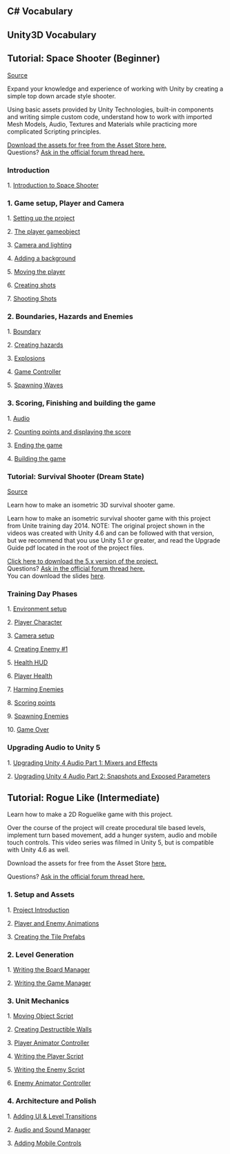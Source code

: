 ## C# Vocabulary

## Unity3D Vocabulary

## Tutorial: Space Shooter (Beginner)

[Source](https://unity3d.com/learn/tutorials/projects/space-shooter-tutorial "Permalink to Unity - Space Shooter tutorial")

Expand your knowledge and experience of working with Unity by creating a simple top down arcade style shooter.

Using basic assets provided by Unity Technologies, built-in components and writing simple custom code, understand how to work with imported Mesh Models, Audio, Textures and Materials while practicing more complicated Scripting principles.   


[Download the assets for free from the Asset Store here.][16]   
Questions? [Ask in the official forum thread here.][17]

### Introduction

1\. [Introduction to Space Shooter][18]

### 1\. Game setup, Player and Camera

1\. [Setting up the project][19]

2\. [The player gameobject][20]

3\. [Camera and lighting][21]

4\. [Adding a background][22]

5\. [Moving the player][23]

6\. [Creating shots][24]

7\. [Shooting Shots][41]

### 2\. Boundaries, Hazards and Enemies

1\. [Boundary][42]

2\. [Creating hazards][43]

3\. [Explosions][44]

4\. [Game Controller][45]

5\. [Spawning Waves][46]

### 3\. Scoring, Finishing and building the game

1\. [Audio][47]

2\. [Counting points and displaying the score][48]

3\. [Ending the game][49]

4\. [Building the game][50]

### Tutorial: Survival Shooter (Dream State)

[Source](https://unity3d.com/learn/tutorials/projects/survival-shooter-project "Permalink to Unity - Survival Shooter tutorial")

Learn how to make an isometric 3D survival shooter game.

Learn how to make an isometric survival shooter game with this project from Unite training day 2014. NOTE: The original project shown in the videos was created with Unity 4.6 and can be followed with that version, but we recommend that you use Unity 5.1 or greater, and read the Upgrade Guide pdf located in the root of the project files.   

[Click here to download the 5.x version of the project.][1]   
Questions? [Ask in the official forum thread here.][2]   
You can download the slides [here][3].

### Training Day Phases

1\. [Environment setup][4]

2\. [Player Character][5]

3\. [Camera setup][6]

4\. [Creating Enemy #1][7]

5\. [Health HUD][8]

6\. [Player Health ][9]

7\. [Harming Enemies][10]

8\. [Scoring points][11]

9\. [Spawning Enemies][12]

10\. [Game Over][13]

### Upgrading Audio to Unity 5

1\. [Upgrading Unity 4 Audio Part 1: Mixers and Effects][14]

2\. [Upgrading Unity 4 Audio Part 2: Snapshots and Exposed Parameters][15]

## Tutorial: Rogue Like (Intermediate)

Learn how to make a 2D Roguelike game with this project.

Over the course of the project will create procedural tile based levels, implement turn based movement, add a hunger system, audio and mobile touch controls. This video series was filmed in Unity 5, but is compatible with Unity 4.6 as well.

Download the assets for free from the Asset Store [here.][25]

Questions? [Ask in the official forum thread here.][26]

### 1\. Setup and Assets

1\. [Project Introduction][27]

2\. [Player and Enemy Animations][28]

3\. [Creating the Tile Prefabs][29]

### 2\. Level Generation

1\. [Writing the Board Manager][30]

2\. [Writing the Game Manager][31]

### 3\. Unit Mechanics

1\. [Moving Object Script][32]

2\. [Creating Destructible Walls][33]

3\. [Player Animator Controller][34]

4\. [Writing the Player Script][35]

5\. [Writing the Enemy Script][36]

6\. [Enemy Animator Controller][37]

### 4\. Architecture and Polish

1\. [Adding UI & Level Transitions][38]

2\. [Audio and Sound Manager][39]

3\. [Adding Mobile Controls][40]

[1]: https://www.assetstore.unity3d.com/en/#!/content/40756
[2]: http://forum.unity3d.com/threads/unity-5-survival-shooter-q-a.338190/
[3]: https://oc.unity3d.com/index.php/s/xQbGL7Fm3mF0ySs
[4]: https://unity3d.com/learn/tutorials/projects/survival-shooter/environment?playlist=17144
[5]: https://unity3d.com/learn/tutorials/projects/survival-shooter/player-character?playlist=17144
[6]: https://unity3d.com/learn/tutorials/projects/survival-shooter/camera-setup?playlist=17144
[7]: https://unity3d.com/learn/tutorials/projects/survival-shooter/enemy-one?playlist=17144
[8]: https://unity3d.com/learn/tutorials/projects/survival-shooter/health-hud?playlist=17144
[9]: https://unity3d.com/learn/tutorials/projects/survival-shooter/player-health?playlist=17144
[10]: https://unity3d.com/learn/tutorials/projects/survival-shooter/harming-enemies?playlist=17144
[11]: https://unity3d.com/learn/tutorials/projects/survival-shooter/scoring-points?playlist=17144
[12]: https://unity3d.com/learn/tutorials/projects/survival-shooter/more-enemies?playlist=17144
[13]: https://unity3d.com/learn/tutorials/projects/survival-shooter/game-over?playlist=17144
[14]: https://unity3d.com/learn/tutorials/modules/beginner/5-pre-order-beta/upgrading-4-audio-part1?playlist=17144
[15]: https://unity3d.com/learn/tutorials/modules/beginner/5-pre-order-beta/upgrading-4-audio-part2?playlist=17144

[16]: https://www.assetstore.unity3d.com/en/#!/content/13866
[17]: http://forum.unity3d.com/threads/space-shooter-tutorial-q-a.313899/
[18]: https://unity3d.com/learn/tutorials/projects/space-shooter/introduction?playlist=17147
[19]: https://unity3d.com/learn/tutorials/projects/space-shooter/setting-up-the-project?playlist=17147
[20]: https://unity3d.com/learn/tutorials/projects/space-shooter/the-player-gameobject?playlist=17147
[21]: https://unity3d.com/learn/tutorials/projects/space-shooter/camera-and-lighting?playlist=17147
[22]: https://unity3d.com/learn/tutorials/projects/space-shooter/adding-a-background?playlist=17147
[23]: https://unity3d.com/learn/tutorials/projects/space-shooter/moving-the-player?playlist=17147
[24]: https://unity3d.com/learn/tutorials/projects/space-shooter/creating-shots?playlist=17147
[25]: https://www.assetstore.unity3d.com/en/#!/content/29825
[26]: http://forum.unity3d.com/threads/2d-roguelike-q-a.297180/
[27]: https://unity3d.com/learn/tutorials/projects/2d-roguelike-tutorial/project-introduction?playlist=17150
[28]: https://unity3d.com/learn/tutorials/projects/2d-roguelike-tutorial/player-and-enemy-animations?playlist=17150
[29]: https://unity3d.com/learn/tutorials/projects/2d-roguelike-tutorial/creating-tile-prefabs?playlist=17150
[30]: https://unity3d.com/learn/tutorials/projects/2d-roguelike/boardmanager?playlist=17150
[31]: https://unity3d.com/learn/tutorials/projects/2d-roguelike-tutorial/writing-game-manager?playlist=17150
[32]: https://unity3d.com/learn/tutorials/projects/2d-roguelike-tutorial/moving-object-script?playlist=17150
[33]: https://unity3d.com/learn/tutorials/projects/2d-roguelike/wall-script?playlist=17150
[34]: https://unity3d.com/learn/tutorials/projects/2d-roguelike/player-animator?playlist=17150
[35]: https://unity3d.com/learn/tutorials/projects/2d-roguelike/player-script?playlist=17150
[36]: https://unity3d.com/learn/tutorials/projects/2d-roguelike/enemy?playlist=17150
[37]: https://unity3d.com/learn/tutorials/projects/2d-roguelike/enemy-animator-gm?playlist=17150
[38]: https://unity3d.com/learn/tutorials/projects/2d-roguelike/ui-levels?playlist=17150
[39]: https://unity3d.com/learn/tutorials/projects/2d-roguelike/audio?playlist=17150
[40]: https://unity3d.com/learn/tutorials/projects/2d-roguelike/mobile?playlist=17150

[41]: https://unity3d.com/learn/tutorials/projects/space-shooter/shooting-shots?playlist=17147
[42]: https://unity3d.com/learn/tutorials/projects/space-shooter/boundary?playlist=17147
[43]: https://unity3d.com/learn/tutorials/projects/space-shooter/creating-hazards?playlist=17147
[44]: https://unity3d.com/learn/tutorials/projects/space-shooter/explosions?playlist=17147
[45]: https://unity3d.com/learn/tutorials/projects/space-shooter/game-controller?playlist=17147
[46]: https://unity3d.com/learn/tutorials/projects/space-shooter/spawning-waves?playlist=17147
[47]: https://unity3d.com/learn/tutorials/projects/space-shooter/audio?playlist=17147
[48]: https://unity3d.com/learn/tutorials/projects/space-shooter/counting-points?playlist=17147
[49]: https://unity3d.com/learn/tutorials/projects/space-shooter/ending-the-game?playlist=17147
[50]: https://unity3d.com/learn/tutorials/projects/space-shooter/building-the-game?playlist=17147
